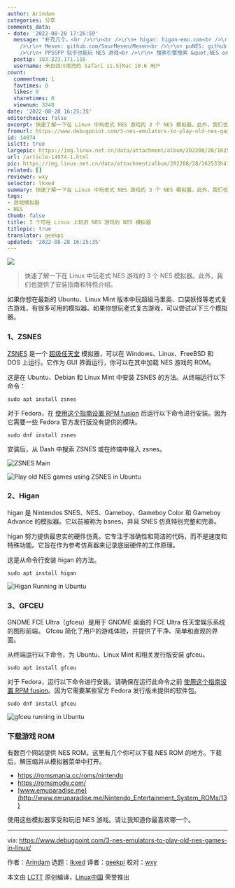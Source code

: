 ```yaml
---
author: Arindam
categories: 分享
comments_data:
- date: '2022-08-28 17:26:59'
  message: "补充几个。<br />\r\n<br />\r\n+ higan: higan-emu.com<br />\r\n+ Nestopia: 0ldsk00l.ca/nestopia<br
    />\r\n+ Mesen: github.com/SourMesen/Mesen<br />\r\n+ puNES: github.com/punesemu/puNES<br
    />\r\n+ PPSSPP 似乎也能玩 NES 游戏<br />\r\n+ 搜索引擎搜索 &quot;NES online emulator&quot;"
  postip: 183.223.171.116
  username: 来自四川南充的 Safari 11.5|Mac 10.6 用户
count:
  commentnum: 1
  favtimes: 0
  likes: 0
  sharetimes: 0
  viewnum: 3248
date: '2022-08-28 16:25:35'
editorchoice: false
excerpt: 快速了解一下在 Linux 中玩老式 NES 游戏的 3 个 NES 模拟器。此外，我们也提供了安装指南和特性介绍。
fromurl: https://www.debugpoint.com/3-nes-emulators-to-play-old-nes-games-in-linux/
id: 14974
islctt: true
largepic: https://img.linux.net.cn/data/attachment/album/202208/28/162533h41z1kynkyn5n53q.jpg
url: /article-14974-1.html
pic: https://img.linux.net.cn/data/attachment/album/202208/28/162533h41z1kynkyn5n53q.jpg.thumb.jpg
related: []
reviewer: wxy
selector: lkxed
summary: 快速了解一下在 Linux 中玩老式 NES 游戏的 3 个 NES 模拟器。此外，我们也提供了安装指南和特性介绍。
tags:
- 游戏模拟器
- NES
thumb: false
title: 3 个可在 Linux 上玩旧 NES 游戏的 NES 模拟器
titlepic: true
translator: geekpi
updated: '2022-08-28 16:25:35'
---
```


![](/data/attachment/album/202208/28/162533h41z1kynkyn5n53q.jpg)



> 
> 快速了解一下在 Linux 中玩老式 NES 游戏的 3 个 NES 模拟器。此外，我们也提供了安装指南和特性介绍。
> 
> 
> 


如果你想在最新的 Ubuntu、Linux Mint 版本中玩超级马里奥、口袋妖怪等老式复古游戏，有很多可用的模拟器。如果你想玩老式复古游戏，可以尝试以下三个模拟器。


### 1、ZSNES


[ZSNES](http://www.zsnes.com/) 是一个 [超级任天堂](https://en.wikipedia.org/wiki/Super_Nintendo_Entertainment_System) 模拟器，可以在 Windows、Linux、FreeBSD 和 DOS 上运行。它作为 GUI 界面运行，你可以在其中加载 NES 游戏的 ROM。


这是在 Ubuntu、Debian 和 Linux Mint 中安装 ZSNES 的方法。从终端运行以下命令：



```
sudo apt install zsnes

```

对于 Fedora，在 [使用这个指南设置 RPM fusion](https://www.debugpoint.com/enable-rpm-fusion-fedora-rhel-centos/) 后运行以下命令进行安装。因为它需要一些 Fedora 官方发行版没有提供的模块。



```
sudo dnf install zsnes

```

安装后，从 Dash 中搜索 ZSNES 或在终端中输入 zsnes。


![ZSNES Main](/data/attachment/album/202208/28/162536updpfdad07fzd7e2.png)


![Play old NES games using ZSNES in Ubuntu](/data/attachment/album/202208/28/162537bdqoguyi7qgdisid.png)


### 2、Higan


higan 是 Nintendos SNES、NES、Gameboy、Gameboy Color 和 Gameboy Advance 的模拟器。它以前被称为 bsnes，并且 SNES 仿真特别完整和完善。


higan 努力提供最忠实的硬件仿真。它专注于准确性和简洁的代码，而不是速度和特殊功能。它旨在作为参考仿真器来记录底层硬件的工作原理。


这是从命令行安装 higan 的方法。



```
sudo apt install higan

```

![Higan Running in Ubuntu](/data/attachment/album/202208/28/162537jr4mqe9142ll2rg1.png)


### 3、GFCEU


GNOME FCE Ultra（gfceu）是用于 GNOME 桌面的 FCE Ultra 任天堂娱乐系统的图形前端。 Gfceu 简化了用户的游戏体验，并提供了干净、简单和直观的界面。


从终端运行以下命令，为 Ubuntu、Linux Mint 和相关发行版安装 gfceu。



```
sudo apt install gfceu

```

对于 Fedora，运行以下命令进行安装。请确保在运行此命令之前 [使用这个指南设置 RPM fusion](https://www.debugpoint.com/enable-rpm-fusion-fedora-rhel-centos/)。因为它需要某些官方 Fedora 发行版未提供的软件包。



```
sudo dnf install gfceu

```

![gfceu running in Ubuntu](/data/attachment/album/202208/28/162538kwgwoteqim8qjitq.png)


### 下载游戏 ROM


有数百个网站提供 NES ROM。这里有几个你可以下载 NES ROM 的地方。下载后，解压缩并从模拟器菜单中打开。


* <https://romsmania.cc/roms/nintendo>
* <https://romsmode.com/>
* [www.emuparadise.me](http://www.emuparadise.me/Nintendo_Entertainment_System_ROMs/13)


使用这些模拟器享受和玩旧 NES 游戏。请让我知道你最喜欢哪一个。




---


via: <https://www.debugpoint.com/3-nes-emulators-to-play-old-nes-games-in-linux/>


作者：[Arindam](https://www.debugpoint.com/author/admin1/) 选题：[lkxed](https://github.com/lkxed) 译者：[geekpi](https://github.com/geekpi) 校对：[wxy](https://github.com/wxy)


本文由 [LCTT](https://github.com/LCTT/TranslateProject) 原创编译，[Linux中国](https://linux.cn/) 荣誉推出